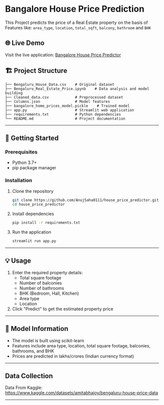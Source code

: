 # Bangalore House Price Prediction
This Project predicts the price of a Real Estate property on the basis of Features like: `area_type`, `location`, `total_sqft`, `balcony`, `bathroom` and `BHK`

## 🌐 Live Demo
Visit the live application: [Bangalore House Price Predictor](https://anujsaha0111-house-price-predictor.streamlit.app/)

## 🏗 Project Structure
```plaintext
├── Bengaluru_House_Data.csv    # Original dataset
├── Bengaluru_Real_Estate_Price.ipynb    # Data analysis and model building
├── Cleaned_data.csv            # Preprocessed dataset
├── Columns.json                # Model features
├── bangalore_home_prices_model.pickle    # Trained model
├── app.py                      # Streamlit web application
├── requirements.txt            # Python dependencies
└── README.md                   # Project documentation
```

<hr>

## 🚀 Getting Started

### Prerequisites
- Python 3.7+
- pip package manager

### Installation
1. Clone the repository
   ```bash
   git clone https://github.com/AnujSaha0111/house_price_predictor.git
   cd house_price_predictor
   ```
2. Install dependencies
   ```bash
   pip install -r requirements.txt
   ```
3. Run the application
   ```bash
   streamlit run app.py
   ```

<hr>

## 💡 Usage
1. Enter the required property details:
   - Total square footage
   - Number of balconies
   - Number of bathrooms
   - BHK (Bedroom, Hall, Kitchen)
   - Area type
   - Location
2. Click "Predict" to get the estimated property price

<hr>

## 🔧 Model Information
- The model is built using scikit-learn
- Features include area type, location, total square footage, balconies, bathrooms, and BHK
- Prices are predicted in lakhs/crores (Indian currency format)

<hr>

## Data Collection 

Data From Kaggle: https://www.kaggle.com/datasets/amitabhajoy/bengaluru-house-price-data

<hr>


